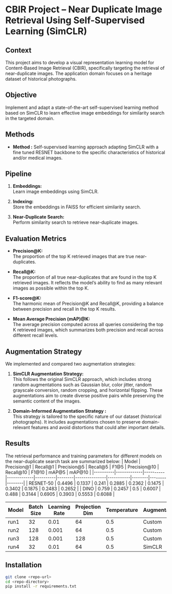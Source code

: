 # CBIR Project – Near Duplicate Image Retrieval Using Self-Supervised Learning (SimCLR)

## Context

This project aims to develop a visual representation learning model for Content-Based Image Retrieval (CBIR), specifically targeting the retrieval of near-duplicate images. The application domain focuses on a heritage dataset of historical photographs.

## Objective

Implement and adapt a state-of-the-art self-supervised learning method based on SimCLR to learn effective image embeddings for similarity search in the targeted domain.

## Methods

- **Method :** Self-supervised learning approach adapting SimCLR with a fine tuned RESNET backbone to the specific characteristics of historical and/or medical images.

## Pipeline

1. **Embeddings:**  
   Learn image embeddings using SimCLR.

2. **Indexing:**  
   Store the embeddings in FAISS for efficient similarity search.

3. **Near-Duplicate Search:**  
   Perform similarity search to retrieve near-duplicate images.
## Evaluation Metrics

- **Precision@K:**  
  The proportion of the top K retrieved images that are true near-duplicates.

- **Recall@K:**  
  The proportion of all true near-duplicates that are found in the top K retrieved images. It reflects the model’s ability to find as many relevant images as possible within the top K.

- **F1-score@K:**  
  The harmonic mean of Precision@K and Recall@K, providing a balance between precision and recall in the top K results.

- **Mean Average Precision (mAP)@K:**  
  The average precision computed across all queries considering the top K retrieved images, which summarizes both precision and recall across different recall levels.

## Augmentation Strategy

We implemented and compared two augmentation strategies:

1. **SimCLR Augmentation Strategy:**  
   This follows the original SimCLR approach, which includes strong random augmentations such as Gaussian blur, color jitter, random grayscale conversion, random cropping, and horizontal flipping. These augmentations aim to create diverse positive pairs while preserving the semantic content of the images.

2. **Domain-Informed Augmentation Strategy :**  
   This strategy is tailored to the specific nature of our dataset (historical photographs). It includes augmentations chosen to preserve domain-relevant features and avoid distortions that could alter important details.
   

## Results

The retrieval performance and training parameters for different models on the near-duplicate search task are summarized below:
| Model    | Precision@1 | Recall@1 | Precision@5 | Recall@5 | F1@5   | Precision@10 | Recall@10 | F1@10  | mAP@5  | mAP@10 |
|----------|-------------|----------|-------------|----------|--------|---------------|-----------|--------|--------|--------|
| RESNET-50 | 0.4496      | 0.1337   | 0.241       | 0.2885   | 0.2362 | 0.1475        | 0.3402    | 0.1875 | 0.2483 | 0.2652 |
| DINO     | 0.759       | 0.2457   | 0.5         | 0.6007   | 0.488  | 0.3144        | 0.6905    | 0.3903 | 0.5553 | 0.6088 |

| Model  | Batch Size | Learning Rate | Projection Dim | Temperature | Augmentations | Precision@1 | Recall@1 | Precision@5 | Recall@5 | F1@5   | Precision@10 | Recall@10 | F1@10  | mAP@5  | mAP@10 |
|--------|------------|---------------|----------------|-------------|---------------|-------------|----------|-------------|----------|--------|--------------|-----------|--------|--------|--------|
| run1   | 32         | 0.01          | 64             | 0.5         | Custom        | 0.241       | 0.0602   | 0.1324      | 0.1638   | 0.1323 | 0.0975       | 0.2324    | 0.1265 | 0.1184 | 0.1368 |
| run2   | 128        | 0.001         | 64             | 0.5         | Custom        | 0.446       | 0.1285   | 0.2576      | 0.3249   | 0.2592 | 0.1701       | 0.4071    | 0.2209 | 0.2756 | 0.3032 |
| run3   | 128        | 0.001         | 128            | 0.5         | Custom       | 0.446       | 0.1275   | 0.2345      | 0.2953   | 0.2352 | 0.1745       | 0.4146    | 0.2264 | 0.2411 | 0.2791 |
| run4   | 32         | 0.01          | 64             | 0.5         | SimCLR        | 0.0719      | 0.0142   | 0.0446      | 0.0507   | 0.0432 | 0.0324       | 0.0781    | 0.0417 | 0.0297 | 0.0349 |


## Installation

```bash
git clone <repo-url>
cd <repo-directory>
pip install -r requirements.txt
